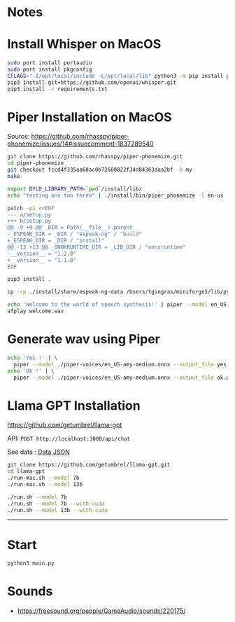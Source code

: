 # Notes

# Install Whisper on MacOS

```bash
sudo port install portaudio
sudo port install pkgconfig
CFLAGS="-I/opt/local/include -L/opt/local/lib" python3 -m pip install pyaudio
pip3 install git+https://github.com/openai/whisper.git
pip3 install -r requirements.txt
```

# Piper Installation on MacOS

Source: https://github.com/rhasspy/piper-phonemize/issues/14#issuecomment-1837289540

```bash
git clone https://github.com/rhasspy/piper-phonemize.git
cd piper-phonemize
git checkout fccd4f335aa68ac0b72600822f34d84363daa2bf -b my
make

export DYLD_LIBRARY_PATH=`pwd`/install/lib/
echo "testing one two three" | ./install/bin/piper_phonemize -l en-us --espeak-data ./install/share/espeak-ng-data/

patch -p1 <<EOF
--- a/setup.py
+++ b/setup.py
@@ -9 +9 @@ _DIR = Path(__file__).parent
-_ESPEAK_DIR = _DIR / "espeak-ng" / "build"
+_ESPEAK_DIR = _DIR / "install"
@@ -13 +13 @@ _ONNXRUNTIME_DIR = _LIB_DIR / "onnxruntime"
-__version__ = "1.2.0"
+__version__ = "1.1.0"
EOF

pip3 install .

cp -rp ./install/share/espeak-ng-data /Users/tgingras/miniforge3/lib/python3.10/site-packages/piper_phonemize/espeak-ng-data

echo 'Welcome to the world of speech synthesis!' | piper --model en_US-lessac-medium --output_file welcome.wav
afplay welcome.wav
```

# Generate wav using Piper

```bash
echo 'Yes !' | \
  piper --model ./piper-voices/en_US-amy-medium.onnx --output_file yes.wav
echo 'Ok !' | \
  piper --model ./piper-voices/en_US-amy-medium.onnx --output_file ok.wav
```

# Llama GPT Installation

https://github.com/getumbrel/llama-gpt

API: `POST http://localhost:3000/api/chat`

See data : [Data JSON](./data.json)

```bash
git clone https://github.com/getumbrel/llama-gpt.git
cd llama-gpt
./run-mac.sh --model 7b
./run-mac.sh --model 13b

./run.sh --model 7b
./run.sh --model 7b --with-cuda
./run.sh --model 13b --with-cuda
```

---

# Start

```bash
python3 main.py
```

# Sounds

- https://freesound.org/people/GameAudio/sounds/220175/
